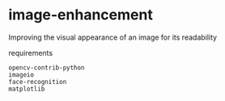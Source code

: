 # image-enhancement
Improving the visual appearance of an image for its readability

requirements
```
opencv-contrib-python
imageio
face-recognition
matplotlib
```

